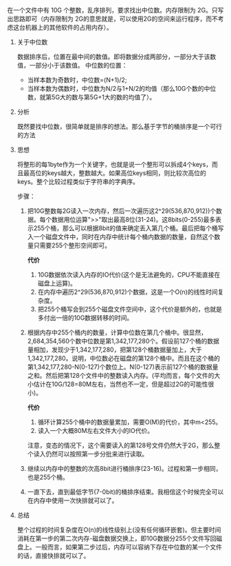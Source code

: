 
在一个文件中有 10G 个整数，乱序排列，要求找出中位数。内存限制为 2G。只写出思路即可（内存限制为 2G的意思就是，可以使用2G的空间来运行程序，而不考虑这台机器上的其他软件的占用内存）。

1. 关于中位数

    数据排序后，位置在最中间的数值。即将数据分成两部分，一部分大于该数值，一部分小于该数值。
    中位数的位置：
    * 当样本数为奇数时，中位数=(N+1)/2;
    * 当样本数为偶数时，中位数为N/2与1+N/2的均值（那么10G个数的中位数，就第5G大的数与第5G+1大的数的均值了）。

2. 分析
    
    既然要找中位数，很简单就是排序的想法。那么基于字节的桶排序是一个可行的方法

3. 思想

    将整形的每1byte作为一个关键字，也就是说一个整形可以拆成4个keys，而且最高位的keys越大，整数越大。如果高位keys相同，则比较次高位的keys。整个比较过程类似于字符串的字典序。

    步骤：

    1. 把10G整数每2G读入一次内存，然后一次遍历这2^29(536,870,912))个数据。每个数据用位运算">>"取出最高8位(31-24)。这8bits(0-255)最多表示255个桶，那么可以根据8bit的值来确定丢入第几个桶。最后把每个桶写入一个磁盘文件中，同时在内存中统计每个桶内数据的数量，自然这个数量只需要255个整形空间即可。

        **代价**
        1. 10G数据依次读入内存的IO代价(这个是无法避免的，CPU不能直接在磁盘上运算)。
        2. 在内存中遍历2^29(536,870,912)个数据，这是一个O(n)的线性时间复杂度。
        3. 把255个桶写会到255个磁盘文件空间中，这个代价是额外的，也就是多付出一倍的10G数据转移的时间。

    2. 根据内存中255个桶内的数量，计算中位数在第几个桶中。很显然，2,684,354,560个数中位数是第1,342,177,280个。假设前127个桶的数据量相加，发现少于1,342,177,280，把第128个桶数据量加上，大于1,342,177,280。说明，中位数必在磁盘的第128个桶中。而且在这个桶的第1,342,177,280-N(0-127)个数位上。N(0-127)表示前127个桶的数据量之和。然后把第128个文件中的整数读入内存。(平均而言，每个文件的大小估计在10G/128=80M左右，当然也不一定，但是超过2G的可能性很小)。

        **代价**
        1. 循环计算255个桶中的数据量累加，需要O(M)的代价，其中m<255。
        2. 读入一个大概80M左右文件大小的IO代价。

        注意，变态的情况下，这个需要读入的第128号文件仍然大于2G，那么整个读入仍然可以按照第一步分批来进行读取。

    3. 继续以内存中的整数的次高8bit进行桶排序(23-16)。过程和第一步相同，也是255个桶。

    4. 一直下去，直到最低字节(7-0bit)的桶排序结束。我相信这个时候完全可以在内存中使用一次快排就可以了。

4. 总结

    整个过程的时间复杂度在O(n)的线性级别上(没有任何循环嵌套)。但主要时间消耗在第一步的第二次内存-磁盘数据交换上，即10G数据分255个文件写回磁盘上。一般而言，如果第二步过后，内存可以容纳下存在中位数的某一个文件的话，直接快排就可以了。